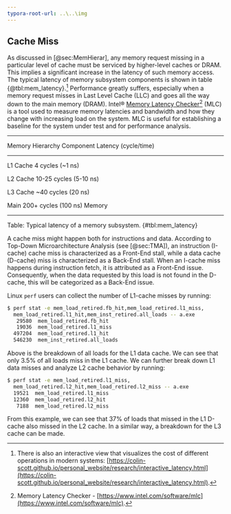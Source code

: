 ```yaml
---
typora-root-url: ..\..\img
---
```


## Cache Miss

As discussed in [@sec:MemHierar], any memory request missing in a particular level of cache must be serviced by higher-level caches or DRAM. This implies a significant increase in the latency of such memory access. The typical latency of memory subsystem components is shown in table {@tbl:mem_latency}.[^1] Performance greatly suffers, especially when a memory request misses in Last Level Cache (LLC) and goes all the way down to the main memory (DRAM). Intel® [Memory Latency Checker](https://www.intel.com/software/mlc)[^2] (MLC) is a tool used to measure memory latencies and bandwidth and how they change with increasing load on the system. MLC is useful for establishing a baseline for the system under test and for performance analysis.

-------------------------------------------------
Memory Hierarchy Component   Latency (cycle/time)

--------------------------   --------------------
L1 Cache                     4 cycles (~1 ns)

L2 Cache                     10-25 cycles (5-10 ns)

L3 Cache                     ~40 cycles (20 ns)

Main                         200+ cycles (100 ns)
Memory

-------------------------------------------------

Table: Typical latency of a memory subsystem. {#tbl:mem_latency}

A cache miss might happen both for instructions and data. According to Top-Down Microarchitecture Analysis (see [@sec:TMA]), an instruction (I-cache) cache miss is characterized as a Front-End stall, while a data cache (D-cache) miss is characterized as a Back-End stall. When an I-cache miss happens during instruction fetch, it is attributed as a Front-End issue. Consequently, when the data requested by this load is not found in the D-cache, this will be categorized as a Back-End issue.

Linux `perf` users can collect the number of L1-cache misses by running:

```bash
$ perf stat -e mem_load_retired.fb_hit,mem_load_retired.l1_miss,
  mem_load_retired.l1_hit,mem_inst_retired.all_loads -- a.exe
   29580  mem_load_retired.fb_hit
   19036  mem_load_retired.l1_miss
  497204  mem_load_retired.l1_hit
  546230  mem_inst_retired.all_loads
```

Above is the breakdown of all loads for the L1 data cache. We can see that only 3.5% of all loads miss in the L1 cache. We can further break down L1 data misses and analyze L2 cache behavior by running:

```bash
$ perf stat -e mem_load_retired.l1_miss,
  mem_load_retired.l2_hit,mem_load_retired.l2_miss -- a.exe
  19521  mem_load_retired.l1_miss
  12360  mem_load_retired.l2_hit
   7188  mem_load_retired.l2_miss
```

From this example, we can see that 37% of loads that missed in the L1 D-cache also missed in the L2 cache. In a similar way, a breakdown for the L3 cache can be made.

[^1]: There is also an interactive view that visualizes the cost of different operations in modern systems: [https://colin-scott.github.io/personal_website/research/interactive_latency.html](https://colin-scott.github.io/personal_website/research/interactive_latency.html).
[^2]: Memory Latency Checker - [https://www.intel.com/software/mlc](https://www.intel.com/software/mlc).
